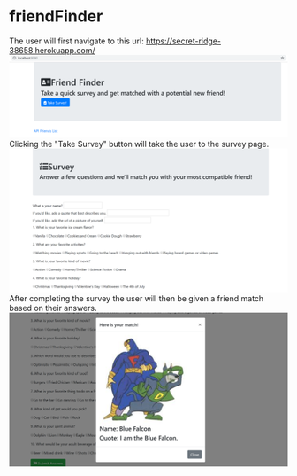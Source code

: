 # friendFinder
The user will first navigate to this url: https://secret-ridge-38658.herokuapp.com/ <br>
![home](images/home.PNG?raw=true "home page")
Clicking the "Take Survey" button will take the user to the survey page.
![survey](images/survey.PNG?raw=true "survey page")
After completing the survey the user will then be given a friend match based on their answers.
![matchExample](images/match.PNG?raw=true "match example")
